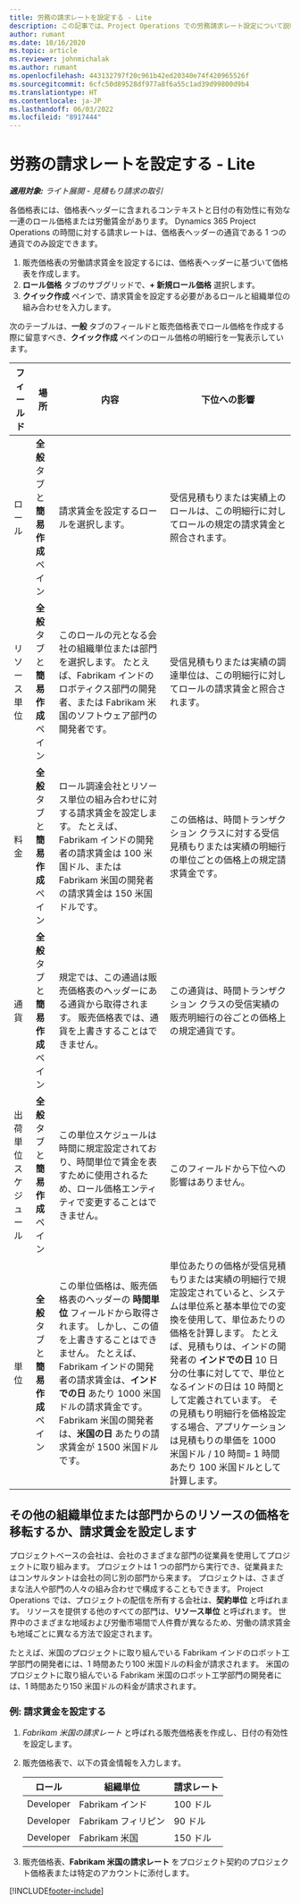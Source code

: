 ```yaml
---
title: 労務の請求レートを設定する - Lite
description: この記事では、Project Operations での労務請求レート設定について説明します。
author: rumant
ms.date: 10/16/2020
ms.topic: article
ms.reviewer: johnmichalak
ms.author: rumant
ms.openlocfilehash: 443132797f20c961b42ed20340e74f420965526f
ms.sourcegitcommit: 6cfc50d89528df977a8f6a55c1ad39d99800d9b4
ms.translationtype: HT
ms.contentlocale: ja-JP
ms.lasthandoff: 06/03/2022
ms.locfileid: "8917444"
---
```

# <a name="set-up-labor-bill-rates---lite"></a>労務の請求レートを設定する - Lite

_**適用対象:** ライト展開 - 見積もり請求の取引_

各価格表には、価格表ヘッダーに含まれるコンテキストと日付の有効性に有効な一連のロール価格または労働賃金があります。 Dynamics 365 Project Operations の時間に対する請求レートは、価格表ヘッダーの通貨である 1 つの通貨でのみ設定できます。

1. 販売価格表の労働請求賃金を設定するには、価格表ヘッダーに基づいて価格表を作成します。 
2. **ロール価格** タブのサブグリッドで、**+ 新規ロール価格** 選択します。 
3. **クイック作成** ペインで、請求賃金を設定する必要があるロールと組織単位の組み合わせを入力します。

  次のテーブルは、**一般** タブのフィールドと販売価格表でロール価格を作成する際に留意すべき、**クイック作成** ペインのロール価格の明細行を一覧表示しています。

  | フィールド | 場所 | 内容 | 下位への影響 |
  | --- | --- | --- | --- |
  | ロール | **全般** タブと **簡易作成** ペイン | 請求賃金を設定するロールを選択します。 | 受信見積もりまたは実績上のロールは、この明細行に対してロールの規定の請求賃金と照合されます。 |
  | リソース単位 | **全般** タブと **簡易作成** ペイン | このロールの元となる会社の組織単位または部門を選択します。 たとえば、Fabrikam インドのロボティクス部門の開発者、または Fabrikam 米国のソフトウェア部門の開発者です。 | 受信見積もりまたは実績の調達単位は、この明細行に対してロールの請求賃金と照合されます。 |
  | 料金 | **全般** タブと **簡易作成** ペイン | ロール調達会社とリソース単位の組み合わせに対する請求賃金を設定します。 たとえば、Fabrikam インドの開発者の請求賃金は 100 米国ドル、または Fabrikam 米国の開発者の請求賃金は 150 米国ドルです。 | この価格は、時間トランザクション クラスに対する受信見積もりまたは実績の明細行の単位ごとの価格上の規定請求賃金です。 |
  | 通貨 | **全般** タブと **簡易作成** ペイン| 規定では、この通過は販売価格表のヘッダーにある通貨から取得されます。 販売価格表では、通貨を上書きすることはできません。 | この通貨は、時間トランザクション クラスの受信実績の販売明細行の谷ごとの価格上の規定通貨です。 |
  | 出荷単位スケジュール | **全般** タブと **簡易作成** ペイン | この単位スケジュールは時間に規定設定されており、時間単位で賃金を表すために使用されるため、ロール価格エンティティで変更することはできません。 | このフィールドから下位への影響はありません。 |
  | 単位 | **全般** タブと **簡易作成** ペイン | この単位価格は、販売価格表のヘッダーの **時間単位** フィールドから取得されます。 しかし、この値を上書きすることはできません。 たとえば、Fabrikam インドの開発者の請求賃金は、**インドでの日** あたり 1000 米国ドルの請求賃金です。 Fabrikam 米国の開発者は、**米国の日** あたりの請求賃金が 1500 米国ドルです。 | 単位あたりの価格が受信見積もりまたは実績の明細行で規定設定されていると、システムは単位系と基本単位での変換を使用して、単位あたりの価格を計算します。 たとえば、見積もりは、インドの開発者の **インドでの日** 10 日分の仕事に対してで、単位となるインドの日は 10 時間として定義されています。 その見積もり明細行を価格設定する場合、アプリケーションは見積もりの単価を 1000 米国ドル / 10 時間= 1 時間あたり 100 米国ドルとして計算します。 |


## <a name="transfer-pricing-or-set-up-bill-rates-for-resources-from-other-organizational-units-or-divisions"></a>その他の組織単位または部門からのリソースの価格を移転するか、請求賃金を設定します 

プロジェクトベースの会社は、会社のさまざまな部門の従業員を使用してプロジェクトに取り組みます。 プロジェクトは 1 つの部門から実行でき、従業員またはコンサルタントは会社の同じ別の部門から来ます。 プロジェクトは、さまざまな法人や部門の人々の組み合わせで構成することもできます。 Project Operations では、プロジェクトの配信を所有する会社は、**契約単位** と呼ばれます。 リソースを提供する他のすべての部門は、**リソース単位** と呼ばれます。 世界中のさまざまな地域および労働市場間で人件費が異なるため、労働の請求賃金も地域ごとに異なる方法で設定されます。

たとえば、米国のプロジェクトに取り組んでいる Fabrikam インドのロボット工学部門の開発者には、1 時間あたり100 米国ドルの料金が請求されます。 米国のプロジェクトに取り組んでいる Fabrikam 米国のロボット工学部門の開発者には、1 時間あたり150 米国ドルの料金が請求されます。

### <a name="example-set-up-a-bill-rate"></a>例: 請求賃金を設定する

1. *Fabrikam 米国の請求レート* と呼ばれる販売価格表を作成し、日付の有効性を設定します。
2. 販売価格表で、以下の賃金情報を入力します。

    | ロール | 組織単位 | 請求レート |
    | --- | --- | --- |
    | Developer | Fabrikam インド | 100 ドル |
    | Developer | Fabrikam フィリピン | 90 ドル |
    | Developer | Fabrikam 米国 | 150 ドル |

3. 販売価格表、**Fabrikam 米国の請求レート** をプロジェクト契約のプロジェクト価格表または特定のアカウントに添付します。


[!INCLUDE[footer-include](../../includes/footer-banner.md)]